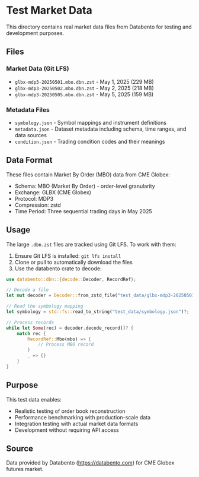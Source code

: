 # Test Market Data

This directory contains real market data files from Databento for testing and development purposes.

## Files

### Market Data (Git LFS)
- `glbx-mdp3-20250501.mbo.dbn.zst` - May 1, 2025 (229 MB)
- `glbx-mdp3-20250502.mbo.dbn.zst` - May 2, 2025 (218 MB)
- `glbx-mdp3-20250505.mbo.dbn.zst` - May 5, 2025 (159 MB)

### Metadata Files
- `symbology.json` - Symbol mappings and instrument definitions
- `metadata.json` - Dataset metadata including schema, time ranges, and data sources
- `condition.json` - Trading condition codes and their meanings

## Data Format

These files contain Market By Order (MBO) data from CME Globex:
- Schema: MBO (Market By Order) - order-level granularity
- Exchange: GLBX (CME Globex)
- Protocol: MDP3
- Compression: zstd
- Time Period: Three sequential trading days in May 2025

## Usage

The large `.dbn.zst` files are tracked using Git LFS. To work with them:

1. Ensure Git LFS is installed: `git lfs install`
2. Clone or pull to automatically download the files
3. Use the databento crate to decode:

```rust
use databento::dbn::{decode::Decoder, RecordRef};

// Decode a file
let mut decoder = Decoder::from_zstd_file("test_data/glbx-mdp3-20250501.mbo.dbn.zst")?;

// Read the symbology mapping
let symbology = std::fs::read_to_string("test_data/symbology.json")?;

// Process records
while let Some(rec) = decoder.decode_record()? {
    match rec {
        RecordRef::Mbo(mbo) => {
            // Process MBO record
        }
        _ => {}
    }
}
```

## Purpose

This test data enables:
- Realistic testing of order book reconstruction
- Performance benchmarking with production-scale data
- Integration testing with actual market data formats
- Development without requiring API access

## Source

Data provided by Databento (https://databento.com) for CME Globex futures market.